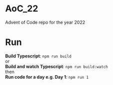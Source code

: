 # AoC_22

Advent of Code repo for the year 2022

# Run

**Build Typescript**: `npm run build`  
or  
**Build and watch Typescript**: `npm run build:watch`  
then  
**Run code for a day e.g. Day 1**: `npm run 1`

